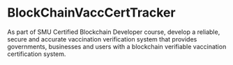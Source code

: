 # BlockChainVaccCertTracker
As part of SMU Certified Blockchain Developer course, develop a reliable, secure and accurate vaccination verification system that provides governments, businesses and users with a blockchain verifiable vaccination certification system.
